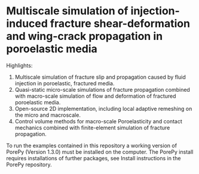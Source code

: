 # Multiscale simulation of injection-induced fracture shear-deformation and wing-crack propagation in poroelastic media

Highlights:
1. Multiscale simulation of fracture slip and propagation caused by fluid injection in poroelastic, fractured media.
2. Quasi-static micro-scale simulations of fracture propagation combined with macro-scale simulation of flow and deformation of fractured poroelastic media. 
3. Open-source 2D implementation, including local adaptive remeshing on the micro and macroscale. 
4. Control volume methods for macro-scale Poroelasticity and contact mechanics combined with finite-element simulation of fracture propagation.

To run the examples contained in this repository a working version of PorePy (Version 1.3.0) must be installed on the computer.
The PorePy install requires installations of further packages, see Install instructions in the PorePy repository.
